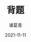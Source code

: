 ---
date: 2021-11-11
description: "八股文"
image: "images/recommend_site/xingyouji.jpg"
title: "背题"
author: 诸葛青
authorEmoji: 🎅
pinned: false
tags:
- 
series:
- problems 
---